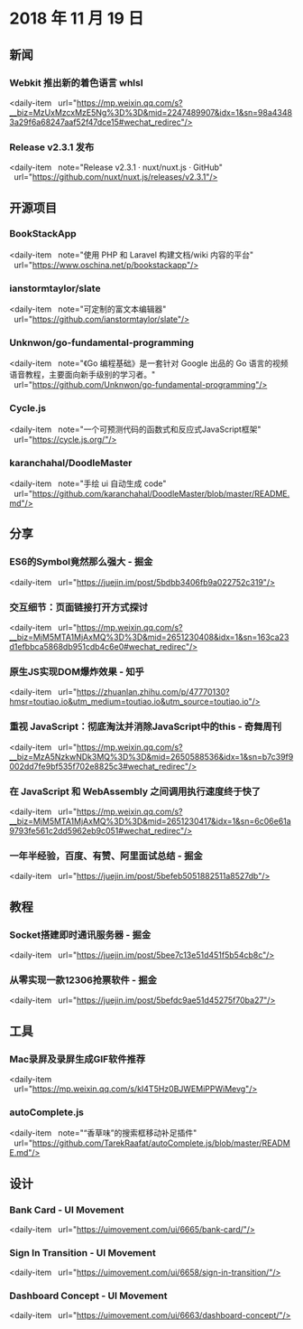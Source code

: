 # 2018 年 11 月 19 日

## 新闻

### Webkit 推出新的着色语言 whlsl

<daily-item
  url="https://mp.weixin.qq.com/s?__biz=MzUxMzcxMzE5Ng%3D%3D&mid=2247489907&idx=1&sn=98a43483a29f6a68247aaf52f47dce15#wechat_redirec"/>

### Release v2.3.1 发布

<daily-item
  note="Release v2.3.1 · nuxt/nuxt.js · GitHub"
  url="https://github.com/nuxt/nuxt.js/releases/v2.3.1"/>

## 开源项目

### BookStackApp

<daily-item
  note="使用 PHP 和 Laravel 构建文档/wiki 内容的平台"
  url="https://www.oschina.net/p/bookstackapp"/>

### ianstormtaylor/slate

<daily-item
  note="可定制的富文本编辑器"
  url="https://github.com/ianstormtaylor/slate"/>

### Unknwon/go-fundamental-programming

<daily-item
  note="《Go 编程基础》是一套针对 Google 出品的 Go 语言的视频语音教程，主要面向新手级别的学习者。"
  url="https://github.com/Unknwon/go-fundamental-programming"/>

### Cycle.js

<daily-item
  note="一个可预测代码的函数式和反应式JavaScript框架"
  url="https://cycle.js.org/"/>

### karanchahal/DoodleMaster

<daily-item
  note="手绘 ui 自动生成 code"
  url="https://github.com/karanchahal/DoodleMaster/blob/master/README.md"/>

## 分享

### ES6的Symbol竟然那么强大 - 掘金

<daily-item
  url="https://juejin.im/post/5bdbb3406fb9a022752c319"/>

### 交互细节：页面链接打开方式探讨

<daily-item
  url="https://mp.weixin.qq.com/s?__biz=MjM5MTA1MjAxMQ%3D%3D&mid=2651230408&idx=1&sn=163ca23d1efbbca5868db951cdb4c6e0#wechat_redirec"/>

### 原生JS实现DOM爆炸效果 - 知乎

<daily-item
  url="https://zhuanlan.zhihu.com/p/47770130?hmsr=toutiao.io&utm_medium=toutiao.io&utm_source=toutiao.io"/>

### 重视 JavaScript：彻底淘汰并消除JavaScript中的this - 奇舞周刊

<daily-item
  url="https://mp.weixin.qq.com/s?__biz=MzA5NzkwNDk3MQ%3D%3D&mid=2650588536&idx=1&sn=b7c39f9002dd7fe9bf535f702e8825c3#wechat_redirec"/>

### 在 JavaScript 和 WebAssembly 之间调用执行速度终于快了

<daily-item
  url="https://mp.weixin.qq.com/s?__biz=MjM5MTA1MjAxMQ%3D%3D&mid=2651230417&idx=1&sn=6c06e61a9793fe561c2dd5962eb9c051#wechat_redirec"/>

### 一年半经验，百度、有赞、阿里面试总结 - 掘金

<daily-item
  url="https://juejin.im/post/5befeb5051882511a8527db"/>

## 教程

### Socket搭建即时通讯服务器 - 掘金

<daily-item
  url="https://juejin.im/post/5bee7c13e51d451f5b54cb8c"/>

### 从零实现一款12306抢票软件 - 掘金

<daily-item
  url="https://juejin.im/post/5befdc9ae51d45275f70ba27"/>

## 工具

### Mac录屏及录屏生成GIF软件推荐

<daily-item
  url="https://mp.weixin.qq.com/s/kI4T5Hz0BJWEMiPPWiMevg"/>

### autoComplete.js

<daily-item
  note="“香草味”的搜索框移动补足插件"
  url="https://github.com/TarekRaafat/autoComplete.js/blob/master/README.md"/>

## 设计

### Bank Card - UI Movement

<daily-item
  url="https://uimovement.com/ui/6665/bank-card/"/>

### Sign In Transition - UI Movement

<daily-item
  url="https://uimovement.com/ui/6658/sign-in-transition/"/>

### Dashboard Concept - UI Movement

<daily-item
  url="https://uimovement.com/ui/6663/dashboard-concept/"/>